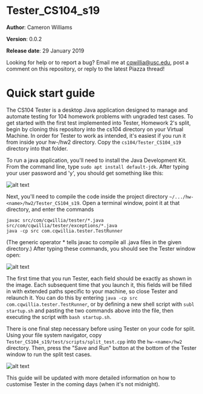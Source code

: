 # Tester_CS104_s19

**Author**: Cameron Williams

**Version**: 0.0.2

**Release date**: 29 January 2019

Looking for help or to report a bug? Email me at cqwillia@usc.edu,
post a comment on this repository, or reply to the latest Piazza thread!

# Quick start guide

The CS104 Tester is a desktop Java application designed to manage and
automate testing for 104 homework problems with ungraded test cases. To
get started with the first test implemented into Tester, Homework 2's
split, begin by cloning this repository into the cs104 directory on your
Virtual Machine. In order for Tester to work as intended, it's easiest 
if you run it from inside your hw-<name>/hw2 directory. Copy the 
`cs104/Tester_CS104_s19` directory into that folder.

To run a java application, you'll need to install the Java Development Kit.
From the command line, type `sudo apt install default-jdk`. After typing
your user password and 'y', you should get something like this:

![alt text](https://i.imgur.com/yYEgFWU.png "Installing java on a clean VM")

Next, you'll need to compile the code inside the project directory
`~/.../hw-<name>/hw2/Tester_CS104_s19`. Open a terminal window, point it at
that directory, and enter the commands

```
javac src/com/cqwillia/tester/*.java src/com/cqwillia/tester/exceptions/*.java
java -cp src com.cqwillia.tester.TestRunner
```

(The generic operator * tells javac to compile all .java files in the given
directory.) After typing these commands, you should see the Tester window
open:

![alt text](https://i.imgur.com/0diHr4i.png "Executing TestRunner main()")

The first time that you run Tester, each field should be exactly as shown in
the image. Each subsequent time that you launch it, this fields will be filled
in with extended paths specific to your machine, so close Tester and relaunch
it. You can do this by entering `java -cp src com.cqwillia.tester.TestRunner`,
or by defining a new shell script with `subl startup.sh` and pasting the two
commands above into the file, then executing the script with `bash startup.sh`.

There is one final step necessary before using Tester on your code for split.
Using your file system navigator, copy `Tester_CS104_s19/test/scripts/split_test.cpp`
into the `hw-<name>/hw2` directory. Then, press the "Save and Run" button at
the bottom of the Tester window to run the split test cases.

![alt text](https://i.imgur.com/F8yRDDW.png "Running Tester")

This guide will be updated with more detailed information on how to customise
Tester in the coming days (when it's not midnight).
